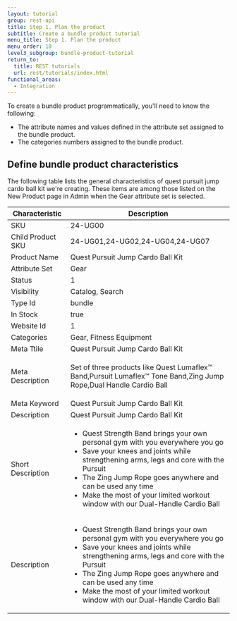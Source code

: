 ```yaml
---
layout: tutorial
group: rest-api
title: Step 1. Plan the product
subtitle: Create a bundle product tutorial
menu_title: Step 1. Plan the product
menu_order: 10
level3_subgroup: bundle-product-tutorial
return_to:
  title: REST tutorials
  url: rest/tutorials/index.html
functional_areas:
  - Integration
---
```


To create a bundle product programmatically, you'll need to know the following:

*  The attribute names and values defined in the attribute set assigned to the bundle product.
*  The categories numbers assigned to the bundle product.

## Define bundle product characteristics

The following table lists the general characteristics of quest pursuit jump cardo ball kit we're creating. These items are among those listed on the New Product page in Admin when the Gear attribute set is selected.

Characteristic | Description
--- | ---
SKU | 24-UG00
Child Product SKU | 24-UG01,24-UG02,24-UG04,24-UG07
Product Name | Quest Pursuit Jump Cardo Ball Kit
Attribute Set | Gear
Status | 1
Visibility | Catalog, Search
Type Id | bundle
In Stock | true
Website Id | 1
Categories | Gear, Fitness Equipment
Meta Ttile | Quest Pursuit Jump Cardo Ball Kit
Meta Description | <p>Set of three products like  Quest Lumaflex™ Band,Pursuit Lumaflex™ Tone Band,Zing Jump Rope,Dual Handle Cardio Ball</p>
Meta Keyword | Quest Pursuit Jump Cardo Ball Kit
Description | Quest Pursuit Jump Cardo Ball Kit
Short Description | <ul><li>Quest Strength Band brings your own personal gym with you everywhere you go</li><li>Save your knees and joints while strengthening arms, legs and core with the Pursuit</li><li>The Zing Jump Rope goes anywhere and can be used any time</li><li>Make the most of your limited workout window with our Dual-Handle Cardio Ball</li></ul>
Description | <ul><li>Quest Strength Band brings your own personal gym with you everywhere you go</li><li>Save your knees and joints while strengthening arms, legs and core with the Pursuit</li><li>The Zing Jump Rope goes anywhere and can be used any time</li><li>Make the most of your limited workout window with our Dual-Handle Cardio Ball</li></ul>